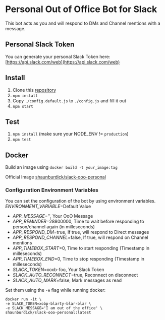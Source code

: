 # Personal Out of Office Bot for Slack
This bot acts as you and will respond to DMs and Channel mentions with a message.

## Personal Slack Token
You can generate your personal Slack Token here: [https://api.slack.com/web](https://api.slack.com/web)

## Install
1. Clone this [repository](https://github.com/shaunburdick/slack-ooo-personal.git)
2. `npm install`
3. Copy `./config.default.js` to `./config.js` and fill it out
4. `npm start`

## Test
1. `npm install` (make sure your NODE_ENV != `production`)
2. `npm test`

## Docker
Build an image using `docker build -t your_image:tag`

Official Image [shaunburdick/slack-ooo-personal](https://registry.hub.docker.com/u/shaunburdick/slack-ooo-personal/)

### Configuration Environment Variables
You can set the configuration of the bot by using environment variables. _ENVIRONMENT_VARIABLE_=Default Value
- _APP_MESSAGE_='', Your OoO Message
- _APP_REMINDER_=28800000, Time to wait before responding to person/channel again (in milleseconds)
- _APP_RESPOND_DM_=true, If true, will respond to Direct messages
- _APP_RESPOND_CHANNEL_=false, If true, will respond on Channel mentions
- _APP_TIMEBOX_START_=0, Time to start responding (Timestamp in milleseconds)
- _APP_TIMEBOX_END_=0, Time to stop responding (Timestamp in milleseconds)
- _SLACK_TOKEN_=xoxb-foo, Your Slack Token
- _SLACK_AUTO_RECONNECT_=true, Reconnect on disconnect
- _SLACK_AUTO_MARK_=false, Mark messages as read

Set them using the `-e` flag while running docker:

```
docker run -it \
-e SLACK_TOKEN=xobp-blarty-blar-blar \
-e SLACK_MESSAGE='I am out of the office' \
shaunburdick/slack-ooo-personal:latest
```
